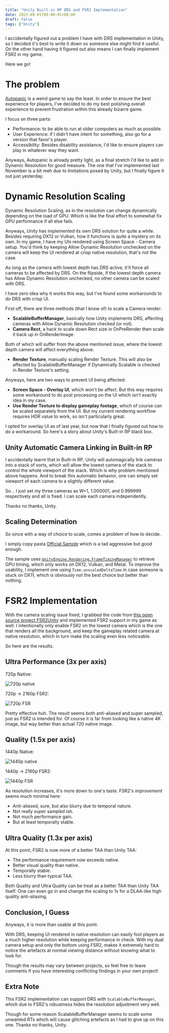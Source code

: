 ```yaml
---
title: "Unity Built-in RP DRS and FSR2 Implementation"
date: 2023-09-01T09:00:01+08:00
draft: false
tags: ["Unity"]
---
```


I accidentally figured out a problem I have with DRS implementation in Unity, so I decided it's best to write it down so someone else might find it useful. On the other hand having it figured out also means I can finally implement FSR2 in my game.

Here we go!

# The problem

[Autopanic](https://store.steampowered.com/app/1274830) is a weird game to say the least. In order to ensure the best experience for players, I've decided to do my best polishing overall experience to prevent frustration within this already bizarre game.

I focus on three parts:

- Performance: to be able to run at older computers as much as possible.
- User Experience: if I didn't have intent for something, also go for a version that favor's player.
- Accessibility: Besides disability assistance, I'd like to ensure players can play in whatever way they want.

Anyways, Autopanic is already pretty light, as a final stretch I'd like to add in Dynamic Resolution for good measure. The one that I've implemented last November is a bit meh due to limitations posed by Unity, but I finally figure it out just yesterday.

# Dynamic Resolution Scaling

Dynamic Resolution Scaling, as in the resolution can change dynamically depending on the load of GPU. Which is like the final effort to somewhat fix GPU performance if all else fails.

Anyways, Unity has implemented its own DRS solution for quite a while. Besides requiring DX12 or Vulkan, how it functions is quite a mystery on its own. In my game, I have my UIs rendered using Screen Space - Camera setup. You'd think by keeping Allow Dynamic Resolution unchecked on the camera will keep the UI rendered at crisp native resolution, that's not the case.

As long as the camera with lowest depth has DRS active, it'll force all cameras to be affected by DRS. On the flipside, if the lowest depth camera has Allow Dynamic Resolution unchecked, no other camera can be scaled with DRS.

I have zero idea why it works this way, but I've found some workarounds to do DRS with crisp UI.

First off, there are three methods (that I know of) to scale a Camera render:

- **ScalableBufferManager**, basically how Unity implements DRS, affecting cameras with Allow Dynamic Resolution checked (or not).
- **Camera Rect**, a hack to scale down Rect size in OnPreRender then scale it back up in OnRenderImage.

Both of which will suffer from the above mentioned issue, where the lowest depth camera will affect everything above.

- **Render Texture**, manually scaling Render Texture. This will also be affected by ScalableBufferManager if Dynamically Scalable is checked in Render Texture's setting.

Anyways, here are two ways to prevent UI being affected:

- **Screen Space - Overlay UI**, which won't be affect. But this way requires some workaround to do post processing on the UI which isn't exactly idea in my case.
- **Use Render Texture to display gameplay footage**, which of course can be scaled separately from the UI. But my current rendering workflow requires HDR value to work, so isn't particularly great.

I opted for overlay UI as of last year, but now that I finally figured out how to do a workaround. So here's a story about Unity's Built-in RP black box.

## Unity Automatic Camera Linking in Built-in RP

I accidentally learnt that in Built-in RP, Unity will automagically link cameras into a stack of sorts, which will allow the lowest camera of the stack to control the whole viewport of the stack. Which is why problem mentioned above happens. And to break this automatic behavior, one can simply set viewport of each camera to a slightly different value.

So... I just set my three cameras as W=1, 1.000001, and 0.999999 respectively and all is fixed. I can scale each camera independently.

Thanks no thanks, Unity.

## Scaling Determination

So since with a way of choice to scale, comes a problem of how to decide.

I simply copy pasta [Official Sample](https://github.com/Unity-Technologies/DynamicResolutionSample) which is a tad aggressive but good enough.

The sample uses [`UnityEngine.Rendering.FrameTimingManager`](https://docs.unity3d.com/ScriptReference/FrameTimingManager.html) to retrieve GPU timing, which only works on DX12, Vulkan, and Metal. To improve the usability, I implement one using `Time.unscaledDeltaTime` in case someone is stuck on DX11, which is obviously not the best choice but better than nothing.

# FSR2 Implementation

With the camera scaling issue fixed, I grabbed the code from [this open source project FSR2Unity](https://github.com/ndepoel/FSR2Unity) and implemented FSR2 support in my game as well. I intentionally only enable FSR2 on the lowest camera which is the one that renders all the background, and keep the gameplay related camera at native resolution, which in turn make the scaling even less noticeable.

So here are the results.

## Ultra Performance (3x per axis)

720p Native:

![720p native](/images/posts/game-design/0016/720.png)

720p -> 2160p FSR2:

![720p FSR](/images/posts/game-design/0016/720FSR2.png)

Pretty effective huh. The result seems both anti-aliased and super sampled, just as FSR2 is intended for. Of course it is far from looking like a native 4K image, but way better than actual 720 native image.

## Quality (1.5x per axis)

1440p Native:

![1440p native](/images/posts/game-design/0016/1440.png)

1440p -> 2160p FSR2:

![1440p FSR](/images/posts/game-design/0016/1440FSR2.png)

As resolution increases, it's more down to one's taste. FSR2's *improvement* seems much minimal here:

- Anti-aliased, sure, but also blurry due to temporal nature.
- Not really super sampled ish.
- Not much performance gain.
- But at least temporally stable.

## Ultra Quality (1.3x per axis)

At this point, FSR2 is now more of a better TAA than Unity TAA:

- The performance requirement now exceeds native.
- Better visual quality than native.
- Temporally stable.
- Less blurry than typical TAA.

Both Quality and Ultra Quality can be treat as a better TAA than Unity TAA itself. One can even go in and change the scaling to 1x for a DLAA-like high quality anti-aliasing.

## Conclusion, I Guess

Anyways, it is more than usable at this point.

With DRS, keeping UI rendered in native resolution can easily fool players as a much higher resolution while keeping performance in check. With my dual camera setup and only the bottom using FSR2, makes it extremely hard to notice the artefacts at normal viewing distance without knowing what to look for.

Though the results may vary between projects, so feel free to leave comments if you have interesting conflicting findings in your own project!

## Extra Note

This FSR2 implementation can support DRS with `ScalableBufferManager`, which due to FSR2's robustness hides the resolution adjustment very well.

Though for some reason ScalableBufferManager seems to scale some unwanted RTs which will cause glitching artefacts as I had to give up on this one. Thanks no thanks, Unity.